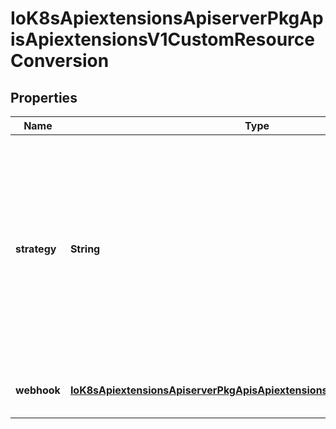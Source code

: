 
# IoK8sApiextensionsApiserverPkgApisApiextensionsV1CustomResourceConversion

## Properties
Name | Type | Description | Notes
------------ | ------------- | ------------- | -------------
**strategy** | **String** | strategy specifies how custom resources are converted between versions. Allowed values are: - &#x60;None&#x60;: The converter only change the apiVersion and would not touch any other field in the custom resource. - &#x60;Webhook&#x60;: API Server will call to an external webhook to do the conversion. Additional information   is needed for this option. This requires spec.preserveUnknownFields to be false, and spec.conversion.webhook to be set. | 
**webhook** | [**IoK8sApiextensionsApiserverPkgApisApiextensionsV1WebhookConversion**](IoK8sApiextensionsApiserverPkgApisApiextensionsV1WebhookConversion.md) | webhook describes how to call the conversion webhook. Required when &#x60;strategy&#x60; is set to &#x60;Webhook&#x60;. |  [optional]



